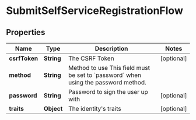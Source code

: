 

# SubmitSelfServiceRegistrationFlow


## Properties

Name | Type | Description | Notes
------------ | ------------- | ------------- | -------------
**csrfToken** | **String** | The CSRF Token |  [optional]
**method** | **String** | Method to use  This field must be set to &#x60;password&#x60; when using the password method. | 
**password** | **String** | Password to sign the user up with |  [optional]
**traits** | **Object** | The identity&#39;s traits |  [optional]



